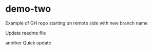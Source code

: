 # demo-two
Example of GH repo starting on remote side with new branch name

Update readme file 

another Quick update

